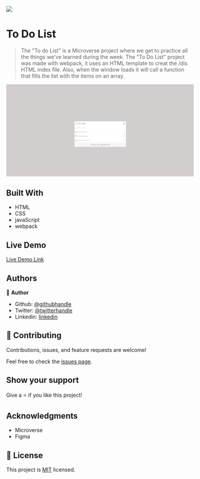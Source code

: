 ![](https://img.shields.io/badge/Microverse-blueviolet)

# To Do List

> The "To do List" is a Microverse project where we get to practice all the things we've learned during the week. The "To Do List" project was made with webpack, it uses an HTML template to creat the /dis HTML index file. Also, when the window loads it will call a function that fills the list with the items on an array.

![screenshot](todolist.png)

## Built With

- HTML
- CSS
- javaScript
- webpack

## Live Demo

[Live Demo Link](https://jbirdl86.github.io/Capstone/)


## Authors

👤 **Author**

- Github: [@githubhandle](https://github.com/JbirdL86)
- Twitter: [@twitterhandle](https://twitter.com/JuanLui06498455)
- Linkedin: [linkedin](https://www.linkedin.com/in/juan-luis-0551921aa/)



## 🤝 Contributing

Contributions, issues, and feature requests are welcome!

Feel free to check the [issues page](https://github.com/JbirdL86/webpack-project/issues).

## Show your support

Give a ⭐️ if you like this project!

## Acknowledgments

- Microverse
- Figma 

## 📝 License

This project is [MIT](./MIT.md) licensed.